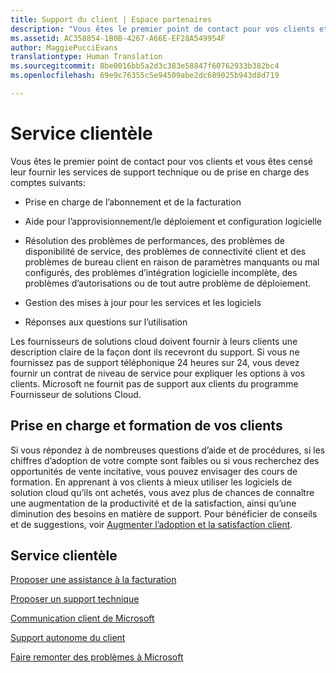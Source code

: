 ```yaml
---
title: Support du client | Espace partenaires
description: "Vous êtes le premier point de contact pour vos clients et vous êtes censé leur fournir des services techniques et une assistance: Aide concernant la facturation et l’abonnement Aide au déploiement, à l’approvisionnement et configuration logicielle Résolution de problèmes de performances, de disponibilité de service, de connectivité client et de bureau client dus à des paramètres manquants ou mal configurés, intégration logicielle incomplète, problèmes d’autorisations ou autres problèmes de déploiement. Gestion des mises à jour des services et logiciels Réponse aux questions sur l’utilisation Les fournisseurs de solutionsCloud doivent expliquer clairement aux clients comment ils bénéficieront du support. Si vous n’assurez pas un support téléphonique 24heures sur24, vous devez fournir un contrat de niveau de service pour expliquer les options à vos clients. Microsoft ne fournit pas un support aux clients Fournisseurs de solutionsCloud."
ms.assetid: AC358854-1B0B-4267-A66E-EF28A549954F
author: MaggiePucciEvans
translationtype: Human Translation
ms.sourcegitcommit: 8be0016bb5a2d3c383e58847f60762933b382bc4
ms.openlocfilehash: 69e9c76355c5e94509abe2dc689025b943d8d719

---
```


# Service clientèle


Vous êtes le premier point de contact pour vos clients et vous êtes censé leur fournir les services de support technique ou de prise en charge des comptes suivants:

-   Prise en charge de l’abonnement et de la facturation

-   Aide pour l’approvisionnement/le déploiement et configuration logicielle

-   Résolution des problèmes de performances, des problèmes de disponibilité de service, des problèmes de connectivité client et des problèmes de bureau client en raison de paramètres manquants ou mal configurés, des problèmes d’intégration logicielle incomplète, des problèmes d’autorisations ou de tout autre problème de déploiement.

-   Gestion des mises à jour pour les services et les logiciels

-   Réponses aux questions sur l’utilisation

Les fournisseurs de solutions cloud doivent fournir à leurs clients une description claire de la façon dont ils recevront du support. Si vous ne fournissez pas de support téléphonique 24 heures sur 24, vous devez fournir un contrat de niveau de service pour expliquer les options à vos clients. Microsoft ne fournit pas de support aux clients du programme Fournisseur de solutions Cloud.

## <a href="" id="supportingtrainingcustomers"></a>Prise en charge et formation de vos clients


Si vous répondez à de nombreuses questions d’aide et de procédures, si les chiffres d’adoption de votre compte sont faibles ou si vous recherchez des opportunités de vente incitative, vous pouvez envisager des cours de formation. En apprenant à vos clients à mieux utiliser les logiciels de solution cloud qu’ils ont achetés, vous avez plus de chances de connaître une augmentation de la productivité et de la satisfaction, ainsi qu’une diminution des besoins en matière de support. Pour bénéficier de conseils et de suggestions, voir [Augmenter l’adoption et la satisfaction client](increasing-adoption-and-satisfaction.md).

## Service clientèle


[Proposer une assistance à la facturation](provide-billing-support.md)

[Proposer un support technique](provide-technical-support.md)

[Communication client de Microsoft](customer-communication-from-microsoft.md)

[Support autonome du client](customer-self-support.md)

[Faire remonter des problèmes à Microsoft](escalate-problems-to-microsoft.md)

 

 






<!--HONumber=Nov16_HO4-->


